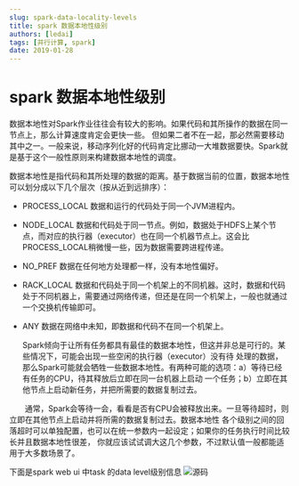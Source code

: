 ```yaml
---
slug: spark-data-locality-levels
title: spark 数据本地性级别
authors: [ledai]
tags: [并行计算, spark]
date: 2019-01-28
---
```


<h1>spark 数据本地性级别</h1>
<!-- truncate -->

  数据本地性对Spark作业往往会有较大的影响。如果代码和其所操作的数据在同一节点上，那么计算速度肯定会更快一些。
但如果二者不在一起，那必然需要移动其中之一。一般来说，移动序列化好的代码肯定比挪动一大堆数据要快。Spark就是基于这个一般性原则来构建数据本地性的调度。

数据本地性是指代码和其所处理的数据的距离。基于数据当前的位置，数据本地性可以划分成以下几个层次（按从近到远排序）：

- PROCESS_LOCAL 数据和运行的代码处于同一个JVM进程内。
- NODE_LOCAL 数据和代码处于同一节点。例如，数据处于HDFS上某个节点，而对应的执行器（executor）也在同一个机器节点上。这会比PROCESS_LOCAL稍微慢一些，因为数据需要跨进程传递。
- NO_PREF 数据在任何地方处理都一样，没有本地性偏好。
- RACK_LOCAL 数据和代码处于同一个机架上的不同机器。这时，数据和代码处于不同机器上，需要通过网络传递，但还是在同一个机架上，一般也就通过一个交换机传输即可。
- ANY 数据在网络中未知，即数据和代码不在同一个机架上。

  Spark倾向于让所有任务都具有最佳的数据本地性，但这并非总是可行的。某些情况下，可能会出现一些空闲的执行器（executor）没有待
处理的数据，那么Spark可能就会牺牲一些数据本地性。有两种可能的选项：a）等待已经有任务的CPU，待其释放后立即在同一台机器上启动
一个任务；b）立即在其他节点上启动新任务，并把所需要的数据复制过去。

  通常，Spark会等待一会，看看是否有CPU会被释放出来。一旦等待超时，则立即在其他节点上启动并将所需的数据复制过去。数据本地性
各个级别之间的回落超时可以单独配置，也可以在统一参数内一起设定；如果你的任务执行时间比较长并且数据本地性很差，
你就应该试试调大这几个参数，不过默认值一般都能适用于大多数场景了。

  下面是spark web ui 中task 的data level级别信息 
![源码](https://raw.githubusercontent.com/MrDLontheway/mrdlontheway.github.io/master/images/sdatalevel1.png)